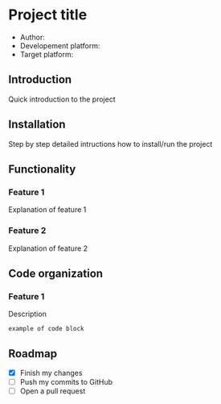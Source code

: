 # Project title

- Author:
- Developement platform:
- Target platform:

## Introduction
Quick introduction to the project

## Installation
Step by step detailed intructions how to install/run the project

## Functionality
### Feature 1
Explanation of feature 1

### Feature 2
Explanation of feature 2

## Code organization
### Feature 1
Description
 ``` 
example of code block
 ``` 
## Roadmap
- [x] Finish my changes
- [ ] Push my commits to GitHub
- [ ] Open a pull request
